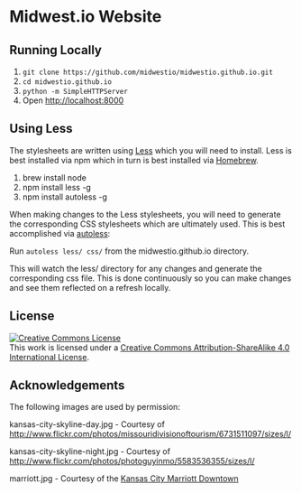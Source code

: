 # Midwest.io Website

## Running Locally

1. ```git clone https://github.com/midwestio/midwestio.github.io.git```
2. ```cd midwestio.github.io```
2. ```python -m SimpleHTTPServer```
3. Open [http://localhost:8000](http://localhost:8000)

## Using Less

The stylesheets are written using [Less](http://lesscss.org/) which you will need to install.
Less is best installed via npm which in turn is best installed via [Homebrew](http://brew.sh/).

1. brew install node
2. npm install less -g
3. npm install autoless -g

When making changes to the Less stylesheets, you will need to generate the corresponding
CSS stylesheets which are ultimately used. This is best accomplished via
[autoless](https://github.com/jgonera/autoless):

Run ```autoless less/ css/``` from the midwestio.github.io directory.

This will watch the less/ directory for any changes and generate the corresponding css file.
This is done continuously so you can make changes and see them reflected on a refresh locally.

## License

<a rel="license" href="http://creativecommons.org/licenses/by-sa/4.0/deed.en_US"><img alt="Creative Commons License" style="border-width:0" src="http://i.creativecommons.org/l/by-sa/4.0/88x31.png" /></a><br />This work is licensed under a <a rel="license" href="http://creativecommons.org/licenses/by-sa/4.0/deed.en_US">Creative Commons Attribution-ShareAlike 4.0 International License</a>.

## Acknowledgements

The following images are used by permission:

kansas-city-skyline-day.jpg - Courtesy of http://www.flickr.com/photos/missouridivisionoftourism/6731511097/sizes/l/

kansas-city-skyline-night.jpg - Courtesy of http://www.flickr.com/photos/photoguyinmo/5583536355/sizes/l/

marriott.jpg - Courtesy of the [Kansas City Marriott Downtown](http://www.marriott.com/hotels/travel/mcidt-kansas-city-marriott-downtown/)